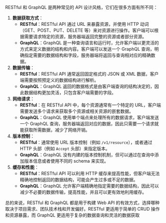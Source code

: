 RESTful 和 GraphQL 是两种常见的 API 设计风格，它们在很多方面有所不同：

1. **数据获取方式**：
   - **RESTful**：RESTful API 通过 URL 来暴露资源，并使用 HTTP 动词（GET、POST、PUT、DELETE 等）来对资源进行操作。客户端可以根据需要请求特定的资源，服务器端返回完整的资源或者部分资源。
   - **GraphQL**：GraphQL 是一种查询语言和运行时，允许客户端以更灵活的方式来定义数据的结构和内容。客户端可以发送一个 GraphQL 查询，明确指定需要的数据结构和字段，服务器端将返回与查询相对应的精确数据。
2. **数据传输**：
   - **RESTful**：RESTful API 通常返回固定格式的 JSON 或 XML 数据，客户端需要按照预定义的数据结构进行解析。
   - **GraphQL**：GraphQL 返回的数据格式是由客户端查询的结构决定的，因此数据结构更加灵活，只包含客户端需要的字段。
3. **网络请求**：
   - **RESTful**：在 RESTful API 中，每个资源通常有一个特定的 URL，客户端需要发送多个请求来获取多个资源或相关资源的嵌套数据。
   - **GraphQL**：GraphQL 使用单个端点来处理所有的数据请求，客户端发送一个 GraphQL 查询，服务器端返回对应的数据，因此只需要一个请求就能获取所需数据，减少了网络开销。
4. **版本控制**：
   - **RESTful**：通常使用 URL 版本控制（例如 `/v1/resource`），或者通过 HTTP 头部（例如 `Accept` 头部）来指定版本。
   - **GraphQL**：GraphQL 没有内建的版本控制机制，但可以通过在查询中添加版本信息或者使用不同的 schema 来实现。
5. **缓存和性能**：
   - **RESTful**：RESTful API 可以利用 HTTP 缓存来提高性能，但客户端无法精确地控制返回的数据结构，可能会产生过多或不足的数据。
   - **GraphQL**：GraphQL 允许客户端精确地指定需要的数据结构，因此可以减少不必要的数据传输，提高性能，并且可以更有效地利用缓存。

总的来说，RESTful 和 GraphQL 都是用于构建 Web API 的有效方式，选择哪种取决于项目需求、团队技术栈和开发偏好。RESTful 更适用于简单的 CRUD 操作和资源暴露，而 GraphQL 更适用于复杂的数据查询和灵活的数据获取